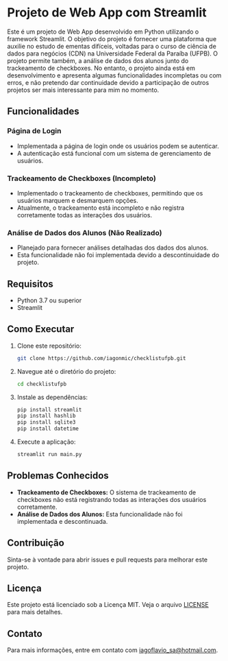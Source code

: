 # Projeto de Web App com Streamlit

Este é um projeto de Web App desenvolvido em Python utilizando o framework Streamlit. O objetivo do projeto é fornecer uma plataforma que auxilie no estudo de ementas difíceis, voltadas para o curso de ciência de dados para negócios (CDN) na Universidade Federal da Paraíba (UFPB).
O projeto permite também, a análise de dados dos alunos junto do trackeamento de checkboxes. No entanto, o projeto ainda está em desenvolvimento e apresenta algumas funcionalidades incompletas ou com erros, e não pretendo dar continuidade devido a participação de outros projetos ser mais interessante para mim no momento.

## Funcionalidades

### Página de Login
- Implementada a página de login onde os usuários podem se autenticar.
- A autenticação está funcional com um sistema de gerenciamento de usuários.

### Trackeamento de Checkboxes (Incompleto)
- Implementado o trackeamento de checkboxes, permitindo que os usuários marquem e desmarquem opções.
- Atualmente, o trackeamento está incompleto e não registra corretamente todas as interações dos usuários.

### Análise de Dados dos Alunos (Não Realizado)
- Planejado para fornecer análises detalhadas dos dados dos alunos.
- Esta funcionalidade não foi implementada devido a descontinuidade do projeto.

## Requisitos

- Python 3.7 ou superior
- Streamlit

## Como Executar

1. Clone este repositório:
    ```bash
    git clone https://github.com/iagonmic/checklistufpb.git
    ```
2. Navegue até o diretório do projeto:
    ```bash
    cd checklistufpb
    ```
3. Instale as dependências:
    ```bash
    pip install streamlit
    pip install hashlib
    pip install sqlite3
    pip install datetime
    ```
4. Execute a aplicação:
    ```bash
    streamlit run main.py
    ```

## Problemas Conhecidos

- **Trackeamento de Checkboxes:** O sistema de trackeamento de checkboxes não está registrando todas as interações dos usuários corretamente.
- **Análise de Dados dos Alunos:** Esta funcionalidade não foi implementada e descontinuada.

## Contribuição

Sinta-se à vontade para abrir issues e pull requests para melhorar este projeto.

## Licença

Este projeto está licenciado sob a Licença MIT. Veja o arquivo [LICENSE](LICENSE) para mais detalhes.

## Contato

Para mais informações, entre em contato com [iagoflavio_sa@hotmail.com](mailto:iagoflavio_sa@hotmail.com).

